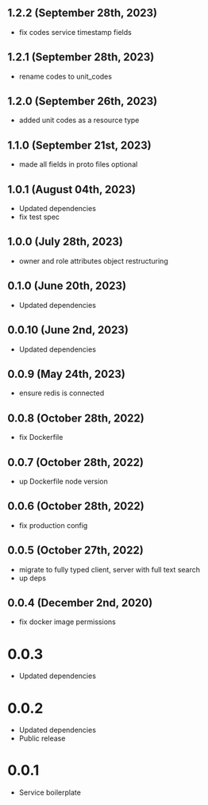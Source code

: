 ## 1.2.2 (September 28th, 2023)

- fix codes service timestamp fields

## 1.2.1 (September 28th, 2023)

- rename codes to unit_codes

## 1.2.0 (September 26th, 2023)

- added unit codes as a resource type

## 1.1.0 (September 21st, 2023)

- made all fields in proto files optional

## 1.0.1 (August 04th, 2023)

- Updated dependencies
- fix test spec

## 1.0.0 (July 28th, 2023)

- owner and role attributes object restructuring

## 0.1.0 (June 20th, 2023)

- Updated dependencies

## 0.0.10 (June 2nd, 2023)

- Updated dependencies

## 0.0.9 (May 24th, 2023)

- ensure redis is connected

## 0.0.8 (October 28th, 2022)

- fix Dockerfile

## 0.0.7 (October 28th, 2022)

- up Dockerfile node version

## 0.0.6 (October 28th, 2022)

- fix production config

## 0.0.5 (October 27th, 2022)

- migrate to fully typed client, server with full text search
- up deps

## 0.0.4 (December 2nd, 2020)

- fix docker image permissions

# 0.0.3

* Updated dependencies

# 0.0.2

* Updated dependencies
* Public release

# 0.0.1

- Service boilerplate
